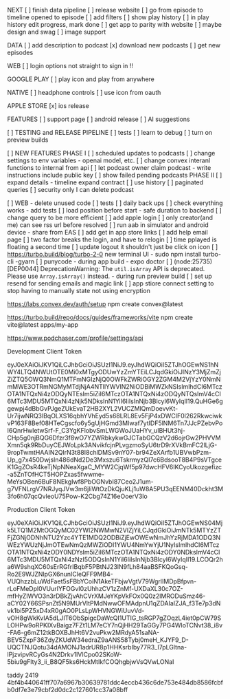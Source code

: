 NEXT
[ ] finish data pipeline
[ ] release website
[ ] go from episode to timeline opened to episode
[ ] add filters
[ ] show play history
[ ] in play history edit progress, mark done
[ ] get app to parity with website
[ ] maybe design and swag
[ ] image support

DATA
[ ] add description to podcast
[x] download new podcasts
[ ] get new episodes

WEB
[ ] login options not straight to sign in !!

GOOGLE PLAY
[ ] play icon and play from anywhere

NATIVE
[ ] headphone controls
[ ] use icon from oauth

APPLE STORE
[x] ios release

FEATURES
[ ] support page
[ ] android release
[ ] AI suggestions

[ ] TESTING and RELEASE PIPELINE
[ ] tests
[ ] learn to debug
[ ] turn on preview builds

[ ] NEW FEATURES
PHASE I
[ ] scheduled updates to podcasts
[ ] change settings to env variables - openai model, etc.
[ ] change convex interanl functions to internal from api
[ ] let podcast owner claim podcast - write instructions include public key
[ ] show failed pending podcasts
PHASE II
[ ] expand details - timeline expand contract
[ ] use history
[ ] paginated queries
[ ] security only I can delete podcast

[ ] WEB - delete unused code
[ ] tests
[ ] daily back ups
[ ] check everything works - add tests
[ ] load position before start - safe duration to backend
[ ] change query to be more efficient
[ ] add apple login
[ ] only creator(and me) can see rss url before resolved
[ ] run aab in simulator and android device - share from EAS
[ ] add get in app store links
[ ] add help email page
[ ] two factor breaks the login, and have to relogin
[ ] time pplayed is floating a second time
[ ] update logout it shouldn't just be click on icon
[ ] https://turbo.build/blog/turbo-2-0 new terminal UI - sudo npm install turbo-cli -gyarn
[ ] punycode - during app build - expo doctor
[ ] (node:25735) [DEP0044] DeprecationWarning: The `util.isArray` API is deprecated. Please use `Array.isArray()` instead. - during run preview build
[ ] set up resend for sending emails and magic link
[ ] app stiore connect setting to stop having to manually state not using encryption

https://labs.convex.dev/auth/setup
npm create convex@latest

https://turbo.build/repo/docs/guides/frameworks/vite
npm create vite@latest apps/my-app

https://www.podchaser.com/profile/settings/api

Development Client Token

eyJ0eXAiOiJKV1QiLCJhbGciOiJSUzI1NiJ9.eyJhdWQiOiI5ZTJhOGEwNS1hNWY4LTQ4NWUtOTE0Mi0xMTgyODUwYzZmYTEiLCJqdGkiOiJlNzY3MjZmZjZiZTQ5OWQ3NmQ1MTFmNGIzNjQ0OWFkZWRiOGY2ZGM4M2VjYzY0NmNmMWE3OTRmNGMyMTdjNjA4NTllYWVlN2NiODBiMWZkNSIsImlhdCI6MTczOTA1NTQxNi4zODQyNTEsIm5iZiI6MTczOTA1NTQxNi4zODQyNTQsImV4cCI6MTc3MDU5MTQxNi4zNjk5NDksInN1YiI6IiIsInNjb3BlcyI6WyIqIl19.QuHGe6ggewpj4dBbGvPJgeZUkEvaT2HB2XYL2VUCZMlQmDoevvKt-Ur7ijwNRQ3lBqOLXS16qbhYVhEyd5s68LRL8Ev5FjP4xDWCIF0l262RkwciwkvP163F8Bef08HTeCgscfo6y5gUjHGmd3MIwaf7ytIDF5lNM6Tn7JJcPZebvPoI6QnrHwletwSrf-F_C3YgKFlobvSmLWGWoJUaHYv_uIBHUt3hj-CHp5g0njBQG6Dfzr3f8wO7YZWRbkykwGJCTabGCQzV2d6ojrGw2PHVVMXmn5qk9RbDuyCEJWoLpk3ANvikfcjnPLvgzmoSyU6trD9rXVkBmFC2lLjG-9ropTwmtHAAIN2QlrN3t88I8chlDMSv9nY07-br94ZeXArfb1UBVwbPzm-Up_g7x450DwjsIn486dNd2De3Mxszu6TskrmyzQI7c6BdsooT8B4P9sVTgceK1GgZOsR4keTjNpNNeaXgaC_MYW2CjqWf5p97dwcHFV6IKCyoUkozgefizc-a5ZnTOfHCT5HOPZxas5fwwme-MeYsOBen6BuF8NEkgIwf8PbOGNvbI87Ceo2J1um-g7VFNLrgV7NRJyqJVw3m6jliWtOzDkQjuKLj1uW8A5PU3qEENM40Dckht3M3fo6h07qcQvleoU75Pow-K2Cbg74Z16eOoerV3lo

Production Client Token

eyJ0eXAiOiJKV1QiLCJhbGciOiJSUzI1NiJ9.eyJhdWQiOiI5ZTJhOGEwNS04Mjk5LTQ1M2MtOGQyMC02YWI2NWMwN2VlZjYiLCJqdGkiOiJmNTk5MTYzZTFjZGNjODNhNTU2Yzc4YTE1MDQ2ODBiZjEwOWEwNmJhYzRjMDA1ODQ3NWEzYWUzNjJmOTEwNmQzMWZiODI1YWU4NmYwYjU1NyIsImlhdCI6MTczOTA1NTQxNi4zODY0NDYsIm5iZiI6MTczOTA1NTQxNi4zODY0NDksImV4cCI6MTc3MDU5MTQxNi4zNzI5ODQsInN1YiI6IiIsInNjb3BlcyI6WyIqIl19.LCOQr2ha6W9shqXC60sErRGfrIBqbF5PBtNJ23lN9fLh84aaBSFKQoGsq-Ro2E9WJZNlpGX6nunICleQFF9MB4-VUQhzzbLuWdFaet5sFBbYCoiN1AkeTFbjwVgtV79WgrlIMDpBfpvn-rLoFMeDpl0VUurIYFOGvI0zUhhzCV1zZnMf-UXDaXL30c7OZ-mfHyZIWVO3n3rDBkZjvAhCVrXMJeYKpVkFOx0Q0z2lMRODuSmz46-aCY02Y66SPsnZt5N9MUrVItPMdNwwOFMAdpnU1qZDAIaIZJA_f3Te7p3dNvk1bi5PZ5xD4xR0gAO0PLsLpWHVNGWiUuvVd-vOH8gWkKvIA5dLJIT6ObSpigcDaWcQI1UTIG_tsRGP7gZOqzL4iet0pCW79SLOHPw9oRPKIXvBaigz7FZt1LM7eCY7nQjHH29TaGGy7PG4WloTCNvt38_i8v-FA6-g6mZ12tkBOXBJhHt6V2vuPkw2MRdyA51saNA-BEV5ZxpF36ZdyZKUdW34edraZ9aANS58Tybj0meH_KJYF9_D-UQCTNJQotu34dAMONJ1adrUR8p1HHKsrbIby77R3_I7pLGltna-lPjzvipvRCyGs4N2Drkv1IVlCpo02SKoW-5biu9gFlty3_ii_B8QF5ks6HckMtIkfCOQhgbjwVsQVwLONaI

taddy
2419
4bf4b440641ff707a6967b30639781ddc4eccb436c6de753e484db8586fcbfb0df7e3e79cbf2d0dc2c127601cc37a08bff
